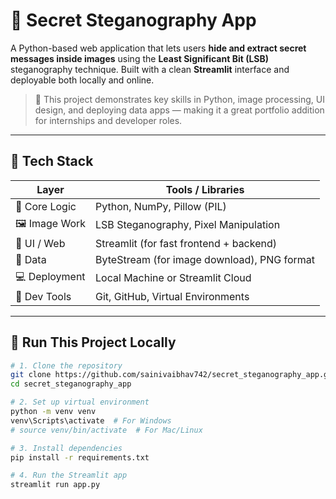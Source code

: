 # 🔐 Secret Steganography App

A Python-based web application that lets users **hide and extract secret messages inside images** using the **Least Significant Bit (LSB)** steganography technique. Built with a clean **Streamlit** interface and deployable both locally and online.

> 💼 This project demonstrates key skills in Python, image processing, UI design, and deploying data apps — making it a great portfolio addition for internships and developer roles.

---

## 🧰 Tech Stack

| Layer         | Tools / Libraries                          |
|---------------|---------------------------------------------|
| 🧠 Core Logic | Python, NumPy, Pillow (PIL)                 |
| 🖼️ Image Work | LSB Steganography, Pixel Manipulation       |
| 🧪 UI / Web   | Streamlit (for fast frontend + backend)     |
| 🔁 Data       | ByteStream (for image download), PNG format |
| 💻 Deployment | Local Machine or Streamlit Cloud            |
| 📂 Dev Tools  | Git, GitHub, Virtual Environments           |

---

## 🚀 Run This Project Locally

```bash
# 1. Clone the repository
git clone https://github.com/sainivaibhav742/secret_steganography_app.git
cd secret_steganography_app

# 2. Set up virtual environment
python -m venv venv
venv\Scripts\activate  # For Windows
# source venv/bin/activate  # For Mac/Linux

# 3. Install dependencies
pip install -r requirements.txt

# 4. Run the Streamlit app
streamlit run app.py
